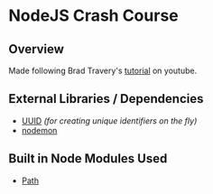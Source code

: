 # NodeJS Crash Course

## Overview
Made following Brad Travery's [tutorial](https://www.youtube.com/watch?v=fBNz5xF-Kx4) on youtube. 

## External Libraries / Dependencies
- [UUID](https://www.npmjs.com/package/uuid) *(for creating unique identifiers on the fly)*
- [nodemon](https://www.npmjs.com/package/nodemon)

## Built in Node Modules Used
- [Path](https://nodejs.org/api/path.html)